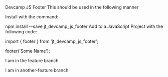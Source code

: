 Devcamp JS Footer
This should be used in the following manner

Install with the command:

npm install --save jt_devcamp_js_footer
Add to a JavaScript Project with the following code:

import { footer } from 'jt_devcamp_js_footer';

footer('Some Name');

I am in the feature branch

I am in another-feature branch